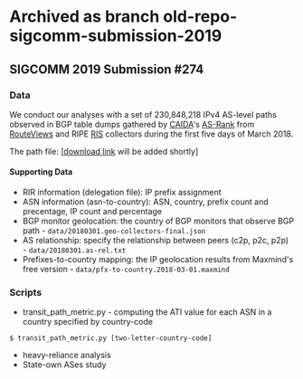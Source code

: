 # Archived as branch old-repo-sigcomm-submission-2019

## SIGCOMM 2019 Submission #274 ##

### Data ###
We conduct our analyses with a set of 230,848,218 IPv4 AS-level paths observed in BGP table dumps gathered by [CAIDA](http://www.caida.org)'s [AS-Rank](http://as-rank.caida.org/) from [RouteViews](http://www.routeviews.org/routeviews/) and RIPE [RIS](https://www.ripe.net/analyse/internet-measurements/routing-information-service-ris) collectors during the first five days of March 2018.

The path file: [[download link](https://) will be added shortly]

#### Supporting Data ####
* RIR information (delegation file): IP prefix assignment
* ASN information (asn-to-country): ASN, country, prefix count and precentage, IP count and percentage
* BGP monitor geolocation: the country of BGP monitors that observe BGP path - `data/20180301.geo-collectors-final.json`
* AS relationship: specify the relationship between peers (c2p, p2c, p2p) - `data/20180301.as-rel.txt`
* Prefixes-to-country mapping: the IP geolocation results from Maxmind's free version - `data/pfx-to-country.2018-03-01.maxmind`


### Scripts ###
* transit_path_metric.py - computing the ATI value for each ASN in a country specified by country-code
```
$ transit_path_metric.py [two-letter-country-code]
```
* heavy-reliance analysis
* State-own ASes study
